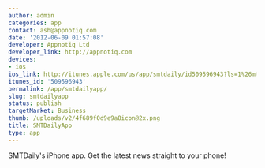 ```yaml
---
author: admin
categories: app
contact: ash@appnotiq.com
date: '2012-06-09 01:57:08'
developer: Appnotiq Ltd
developer_link: http://appnotiq.com
devices: 
- ios
ios_link: http://itunes.apple.com/us/app/smtdaily/id509596943?ls=1%26mt=8
itunes_id: '509596943'
permalink: /app/smtdailyapp/
slug: smtdailyapp
status: publish
targetMarket: Business
thumb: /uploads/v2/4f689f0d9e9a8icon@2x.png
title: SMTDailyApp
type: app
---
```


SMTDaily's iPhone app. Get the latest news straight to your phone!